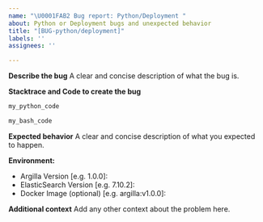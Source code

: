 ```yaml
---
name: "\U0001FAB2 Bug report: Python/Deployment "
about: Python or Deployment bugs and unexpected behavior
title: "[BUG-python/deployment]"
labels: ''
assignees: ''

---
```


<!--  Ask David for help you to contribute https://calendly.com/argilla-office-hours/30min or feel free to submit a pull request straight away: https://github.com/argilla-io/argilla/pulls or  -->

**Describe the bug**
A clear and concise description of what the bug is.

**Stacktrace and Code to create the bug**
```python
my_python_code
```
```bash
my_bash_code
```

**Expected behavior**
A clear and concise description of what you expected to happen.

<!-- Since version 1.16.0 you can use `python -m argilla info` command to easily get the used versions -->
**Environment:**
 - Argilla Version [e.g. 1.0.0]:
 - ElasticSearch Version [e.g. 7.10.2]:
 - Docker Image (optional) [e.g. argilla:v1.0.0]:

**Additional context**
Add any other context about the problem here.
